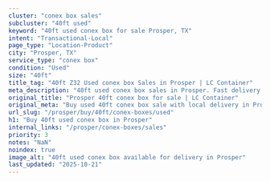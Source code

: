 ```yaml
---
cluster: "conex box sales"
subcluster: "40ft used"
keyword: "40ft used conex box for sale Prosper, TX"
intent: "Transactional-Local"
page_type: "Location-Product"
city: "Prosper, TX"
service_type: "conex box"
condition: "Used"
size: "40ft"
title_tag: "40ft Z32 Used conex box Sales in Prosper | LC Container"
meta_description: "40ft used conex box sales in Prosper. Fast delivery, competitive pricing. Serving conex boxes area. Quote ID: C3T. Call (214) 524-4168 for your free quote today."
original_title: "Prosper 40ft conex box for sale | LC Container"
original_meta: "Buy used 40ft conex box sale with local delivery in Prosper, TX. LC Container — local Since 2003. Request a fast quote today."
url_slug: "/prosper/buy/40ft/conex-boxes/used"
h1: "Buy 40ft used conex box in Prosper"
internal_links: "/prosper/conex-boxes/sales"
priority: 3
notes: "NaN"
noindex: true
image_alt: "40ft used conex box available for delivery in Prosper"
last_updated: "2025-10-21"
---
```


<!-- TODO: Add unique city/inventory copy, images, and internal links here. -->
